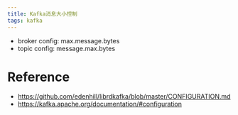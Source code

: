 ```yaml
---
title: Kafka消息大小控制
tags: kafka 
---
```


- broker config: max.message.bytes
- topic config: message.max.bytes

# Reference

- https://github.com/edenhill/librdkafka/blob/master/CONFIGURATION.md
- https://kafka.apache.org/documentation/#configuration
